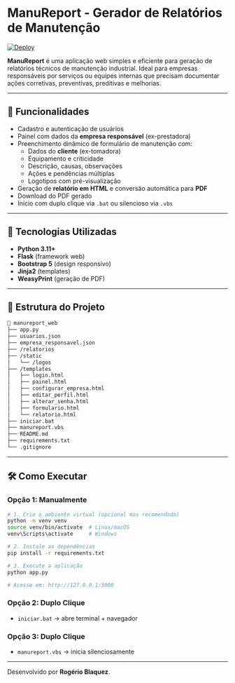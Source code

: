 # ManuReport - Gerador de Relatórios de Manutenção

[![Deploy](https://img.shields.io/badge/Render-Deployed-brightgreen?style=for-the-badge&logo=render)](https://manureport.onrender.com)

**ManuReport** é uma aplicação web simples e eficiente para geração de relatórios técnicos de manutenção industrial. Ideal para empresas responsáveis por serviços ou equipes internas que precisam documentar ações corretivas, preventivas, preditivas e melhorias.

---

## 🚀 Funcionalidades

- Cadastro e autenticação de usuários
- Painel com dados da **empresa responsável** (ex-prestadora)
- Preenchimento dinâmico de formulário de manutenção com:
  - Dados do **cliente** (ex-tomadora)
  - Equipamento e criticidade
  - Descrição, causas, observações
  - Ações e pendências múltiplas
  - Logotipos com pré-visualização
- Geração de **relatório em HTML** e conversão automática para **PDF**
- Download do PDF gerado
- Início com duplo clique via `.bat` ou silencioso via `.vbs`

---

## 🧩 Tecnologias Utilizadas

- **Python 3.11+**
- **Flask** (framework web)
- **Bootstrap 5** (design responsivo)
- **Jinja2** (templates)
- **WeasyPrint** (geração de PDF)

---

## 📂 Estrutura do Projeto

```bash
📁 manureport_web
├── app.py
├── usuarios.json
├── empresa_responsavel.json
├── /relatorios
├── /static
│   └── /logos
├── /templates
│   ├── login.html
│   ├── painel.html
│   ├── configurar_empresa.html
│   ├── editar_perfil.html
│   ├── alterar_senha.html
│   ├── formulario.html
│   └── relatorio.html
├── iniciar.bat
├── manureport.vbs
├── README.md
├── requirements.txt
└── .gitignore
```

---

## 🛠️ Como Executar

### Opção 1: Manualmente

```bash
# 1. Crie o ambiente virtual (opcional mas recomendado)
python -m venv venv
source venv/bin/activate  # Linux/macOS
venv\Scripts\activate     # Windows

# 2. Instale as dependências
pip install -r requirements.txt

# 3. Execute a aplicação
python app.py

# Acesse em: http://127.0.0.1:5000
```

### Opção 2: Duplo Clique
- `iniciar.bat` → abre terminal + navegador

### Opção 3: Duplo Clique
- `manureport.vbs` → inicia silenciosamente

---

Desenvolvido por **Rogério Blaquez**.

